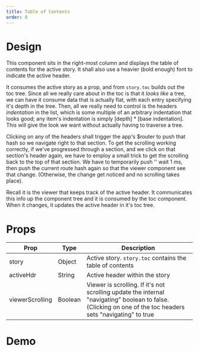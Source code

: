 ```yaml
---
title: Table of Contents
order: 8
---
```


# Design

This component sits in the right-most column and displays the table of contents for the active story. It shall also use a heavier (bold enough) font to indicate the active header. 

It consumes the active story as a prop, and from `story.toc` builds out the toc tree. Since all we really care about in the toc is that it *looks like* a tree, we can have it consume data that is actually flat, with each entry specifying it's depth in the tree. Then, all we really need to control is the headers *indentation* in the list, which is some multiple of an arbitrary indentation that looks good; any item's indentation is simply [depth] * [base indentation]. This will give the look we want without actually having to traverse a tree.

Clicking on any of the headers shall trigger the app's $router to push that hash so we navigate right to that section. To get the scrolling working correctly, if we've progressed through a section, and we click on that section's header again, we have to employ a small trick to get the scrolling back to the top of that section. We have to temporarily push '' wait 1 ms, then push the current route hash again so that the viewer component see that change. (Otherwise, the change get noticed and no scrolling takes place).

Recall it is the viewer that keeps track of the active header. It communicates this info up the component tree and it is consumed by the toc component. When it changes, it updates the active header in it's toc tree.

# Props 

| Prop | Type | Description |
| --- | --- | --- |
| story | Object | Active story. `story.toc` contains the table of contents |
| activeHdr | String | Active header within the story |
| viewerScrolling | Boolean | Viewer is scrolling. If it's not scrolling update the internal "navigating" boolean to false. (Clicking on one of the toc headers sets "navigating" to true |

# Demo

<NuxtStoriesToc :story="$nuxtStories().value.activeStory" />

